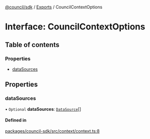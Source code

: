 [@council/sdk](../README.md) / [Exports](../modules.md) / CouncilContextOptions

# Interface: CouncilContextOptions

## Table of contents

### Properties

- [dataSources](CouncilContextOptions.md#datasources)

## Properties

### dataSources

• `Optional` **dataSources**: [`DataSource`](DataSource.md)[]

#### Defined in

[packages/council-sdk/src/context/context.ts:8](https://github.com/delvtech/council-monorepo/blob/c29492c/packages/council-sdk/src/context/context.ts#L8)
